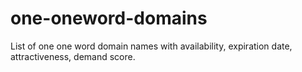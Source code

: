 # one-oneword-domains
List of one one word domain names with availability, expiration date, attractiveness, demand score.

